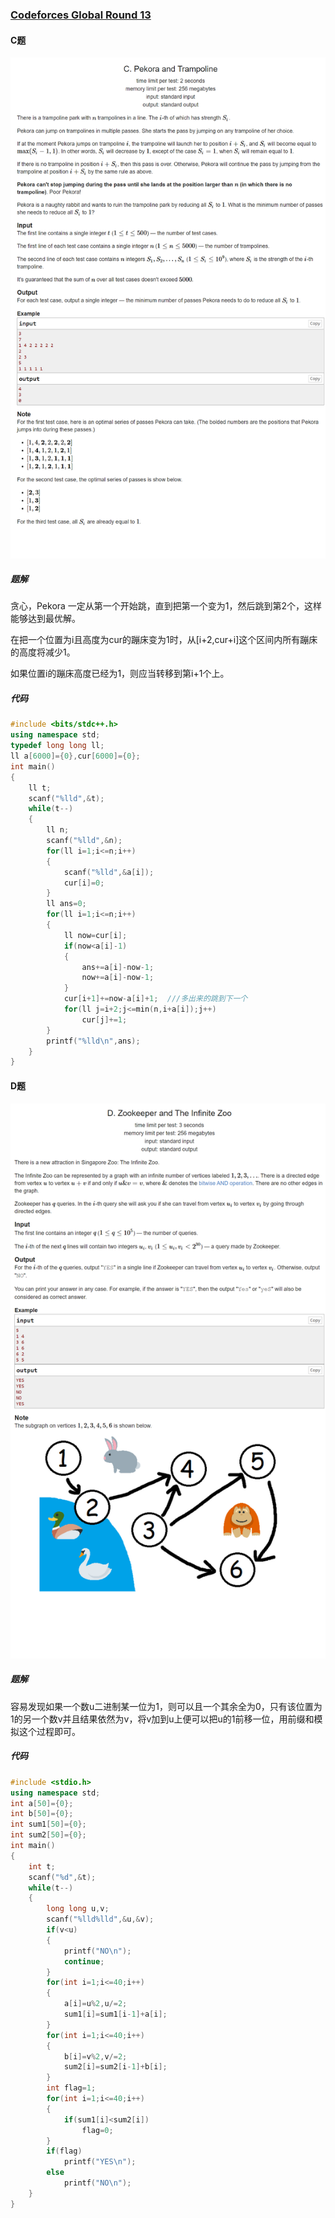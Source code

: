 

### [Codeforces Global Round 13](https://codeforces.com/contest/1491)

#### C题

![image-20210302202833974](https://raw.githubusercontent.com/WCX1024979076/image1/master/img/20210302202837.png)

##### 题解

贪心，Pekora 一定从第一个开始跳，直到把第一个变为1，然后跳到第2个，这样能够达到最优解。

在把一个位置为i且高度为cur的蹦床变为1时，从[i+2,cur+i]这个区间内所有蹦床的高度将减少1。

如果位置i的蹦床高度已经为1，则应当转移到第i+1个上。

##### 代码

```c++
#include <bits/stdc++.h>
using namespace std;
typedef long long ll;
ll a[6000]={0},cur[6000]={0};
int main()
{
    ll t;
    scanf("%lld",&t);
    while(t--)
    {
        ll n;
        scanf("%lld",&n);
        for(ll i=1;i<=n;i++)
        {
            scanf("%lld",&a[i]);
            cur[i]=0;
        }
        ll ans=0;
        for(ll i=1;i<=n;i++)
        {
            ll now=cur[i];
            if(now<a[i]-1)
            {
                ans+=a[i]-now-1;
                now+=a[i]-now-1;
            }
            cur[i+1]+=now-a[i]+1;  ///多出来的跳到下一个
            for(ll j=i+2;j<=min(n,i+a[i]);j++)
                cur[j]+=1;
        }
        printf("%lld\n",ans);
    }
}
```

#### D题

![image-20210302203318691](https://raw.githubusercontent.com/WCX1024979076/image1/master/img/20210302203320.png)

##### 题解

容易发现如果一个数u二进制某一位为1，则可以且一个其余全为0，只有该位置为1的另一个数v并且结果依然为v，将v加到u上便可以把u的1前移一位，用前缀和模拟这个过程即可。

##### 代码

```c++
#include <stdio.h>
using namespace std;
int a[50]={0};
int b[50]={0};
int sum1[50]={0};
int sum2[50]={0};
int main()
{
    int t;
    scanf("%d",&t);
    while(t--)
    {
        long long u,v;
        scanf("%lld%lld",&u,&v);
        if(v<u)
        {
            printf("NO\n");
            continue;
        }
        for(int i=1;i<=40;i++)
        {
            a[i]=u%2,u/=2;
            sum1[i]=sum1[i-1]+a[i];
        }
        for(int i=1;i<=40;i++)
        {
            b[i]=v%2,v/=2;
            sum2[i]=sum2[i-1]+b[i];
        }
        int flag=1;
        for(int i=1;i<=40;i++)
        {
            if(sum1[i]<sum2[i])
                flag=0;
        }
        if(flag)
            printf("YES\n");
        else
            printf("NO\n");
    }
}
```

